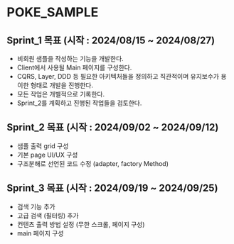 # POKE_SAMPLE

## Sprint_1 목표 (시작 : 2024/08/15 ~ 2024/08/27)

- 비회원 샘플을 작성하는 기능을 개발한다. 
- Client에서 사용될 Main 페이지를 구성한다. 
- CQRS, Layer, DDD 등 필요한 아키텍처들을 정의하고 직관적이며 유지보수가 용이한 형태로 개발을 진행한다. 
- 모든 작업은 개별적으로 기록한다. 
- Sprint_2를 계획하고 진행된 작업들을 검토한다.


## Sprint_2 목표 (시작 : 2024/09/02 ~ 2024/09/12)

- 샘플 출력 grid 구성
- 기본 page UI/UX 구성
- 구조분해로 선언된 코드 수정 (adapter, factory Method)


## Sprint_3 목표 (시작 : 2024/09/19 ~ 2024/09/25)

- 검색 기능 추가
- 고급 검색 (필터링) 추가
- 컨텐츠 출력 방법 설정 (무한 스크롤, 페이지 구성)
- main 페이지 구성
